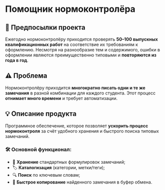 # Помощник нормоконтролёра  

## 📌 Предпосылки проекта  
Ежегодно нормоконтролёру приходится проверять **50–100 выпускных квалификационных работ** на соответствие их требованиям к оформлению. Несмотря на разнообразие тем и содержимого, ошибки в оформлении являются преимущественно типовыми и **повторяются из года в год**.  

## ⚠️ Проблема  
Нормоконтролёру приходится **многократно писать одни и те же замечания** в разной комбинации для каждого студента. Этот процесс **отнимает много времени** и требует автоматизации.  

## 💡 Описание продукта  
Программное обеспечение, которое позволяет **ускорить процесс нормоконтроля** за счёт удобного хранения и быстрого поиска типовых замечаний.  

### 🛠 Основной функционал:  
- 📂 **Хранение** стандартных формулировок замечаний;  
- 🏷 **Каталогизация** (категории, метки/теги);  
- 🔍 **Поиск** по ключевым словам;  
- 📑 **Быстрое копирование** найденного замечания в буфер обмена.  
